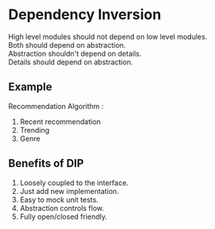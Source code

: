 # Dependency Inversion
High level modules should not depend on low level modules.  
Both should depend on abstraction.  
Abstraction shouldn't depend on details.  
Details should depend on abstraction.

## Example
Recommendation Algorithm :
1. Recent recommendation
2. Trending
3. Genre

## Benefits of DIP
1. Loosely coupled to the interface.
2. Just add new implementation.
3. Easy to mock unit tests.
4. Abstraction controls flow.
5. Fully open/closed friendly.